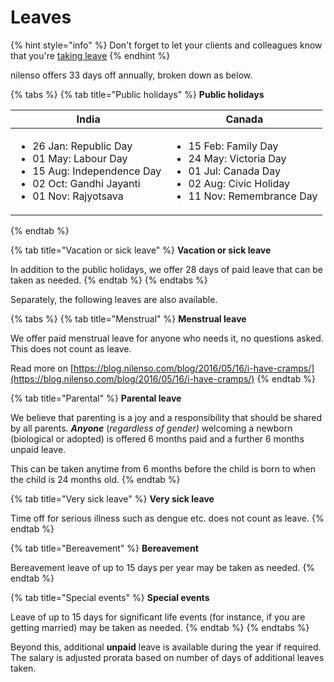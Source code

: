 # Leaves

{% hint style="info" %}
Don't forget to let your clients and colleagues know that you're [taking leave](https://vyakaran.nilenso.com/policy/leaves/taking-leave)
{% endhint %}

nilenso offers 33 days off annually, broken down as below.

{% tabs %}
{% tab title="Public holidays" %}
**Public holidays**

| **India**                                                                                                                                                           | Canada                                                                                                                                                            |
| ------------------------------------------------------------------------------------------------------------------------------------------------------------------- | ----------------------------------------------------------------------------------------------------------------------------------------------------------------- |
| <p></p><ul><li>26 Jan: Republic Day</li><li>01 May: Labour Day</li><li>15 Aug: Independence Day</li><li>02 Oct: Gandhi Jayanti</li><li>01 Nov: Rajyotsava</li></ul> | <p></p><ul><li>15 Feb: Family Day</li><li>24 May: Victoria Day</li><li>01 Jul: Canada Day</li><li>02 Aug: Civic Holiday</li><li>11 Nov: Remembrance Day</li></ul> |
{% endtab %}

{% tab title="Vacation or sick leave" %}
**Vacation or sick leave**

In addition to the public holidays, we offer 28 days of paid leave that can be taken as needed.
{% endtab %}
{% endtabs %}

Separately, the following leaves are also available.

{% tabs %}
{% tab title="Menstrual" %}
**Menstrual leave**

We offer paid menstrual leave for anyone who needs it, no questions asked. This does not count as leave.&#x20;

Read more on [https://blog.nilenso.com/blog/2016/05/16/i-have-cramps/](https://blog.nilenso.com/blog/2016/05/16/i-have-cramps/)
{% endtab %}

{% tab title="Parental" %}
**Parental leave**

We believe that parenting is a joy and a responsibility that should be shared by all parents. _**Anyone**_ (_regardless of gender)_ welcoming a newborn (biological or adopted) is offered 6 months paid and a further 6 months unpaid leave.

This can be taken anytime from 6 months before the child is born to when the child is 24 months old.
{% endtab %}

{% tab title="Very sick leave" %}
**Very sick leave**

Time off for serious illness such as dengue etc. does not count as leave.
{% endtab %}

{% tab title="Bereavement" %}
**Bereavement**

Bereavement leave of up to 15 days per year may be taken as needed.
{% endtab %}

{% tab title="Special events" %}
**Special events**

Leave of up to 15 days for significant life events (for instance, if you are getting married) may be taken as needed.&#x20;
{% endtab %}
{% endtabs %}

Beyond this, additional **unpaid** leave is available during the year if required. The salary is adjusted prorata based on number of days of additional leaves taken.

